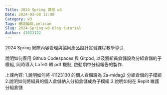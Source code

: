 ```yaml
---
Title: 2024 Spring 課程 w3
Date: 2024-03-08 11:00
Category: w3
Tags: 網誌編寫,pelican
Slug: 2024-Spring-w3-blog-tutorial
Author: 41023122
---
```


2024 Spring 網際內容管理與協同產品設計實習課程教學導引.

<!-- PELICAN_END_SUMMARY -->

說明如何善用 Github Codespaces 與 Gitpod, 以及將組員倉儲設為分組倉儲的子模組, 同時導入 LaTeX 轉 pdf 機制, 啟動期中分組報告的製作.

上課內容:
1.說明如何將 41123130 的個人倉儲設為 2a-midag2 分組倉儲的子模組
2.說明如何將組員的個人倉儲納入分組倉儲成為子模組
3.說明如何在 Replit 維護分組倉儲
